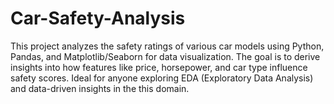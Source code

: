 # Car-Safety-Analysis
This project analyzes the safety ratings of various car models using Python, Pandas, and Matplotlib/Seaborn for data visualization. The goal is to derive insights into how features like price, horsepower, and car type influence safety scores. Ideal for anyone exploring EDA (Exploratory Data Analysis) and data-driven insights in the this domain.
